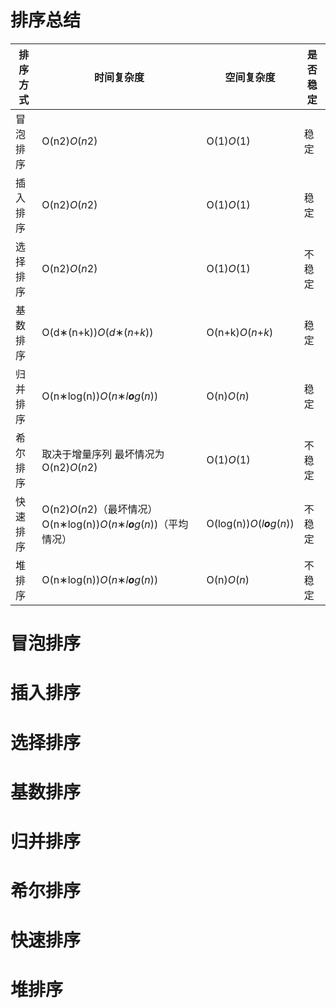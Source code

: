# 排序总结

| 排序方式 | 时间复杂度                                                   | 空间复杂度                   | 是否稳定 |
| -------- | ------------------------------------------------------------ | ---------------------------- | -------- |
| 冒泡排序 | O(n2)*O*(*n*2)                                               | O(1)*O*(1)                   | 稳定     |
| 插入排序 | O(n2)*O*(*n*2)                                               | O(1)*O*(1)                   | 稳定     |
| 选择排序 | O(n2)*O*(*n*2)                                               | O(1)*O*(1)                   | 不稳定   |
| 基数排序 | O(d∗(n+k))*O*(*d*∗(*n*+*k*))                                 | O(n+k)*O*(*n*+*k*)           | 稳定     |
| 归并排序 | O(n∗log(n))*O*(*n*∗*l**o**g*(*n*))                           | O(n)*O*(*n*)                 | 稳定     |
| 希尔排序 | 取决于增量序列 最坏情况为O(n2)*O*(*n*2)                      | O(1)*O*(1)                   | 不稳定   |
| 快速排序 | O(n2)*O*(*n*2)（最坏情况） O(n∗log(n))*O*(*n*∗*l**o**g*(*n*))（平均情况） | O(log(n))*O*(*l**o**g*(*n*)) | 不稳定   |
| 堆排序   | O(n∗log(n))*O*(*n*∗*l**o**g*(*n*))                           | O(n)*O*(*n*)                 | 不稳定   |

# 冒泡排序



# 插入排序



# 选择排序



# 基数排序



# 归并排序



# 希尔排序



# 快速排序



# 堆排序

